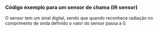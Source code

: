 ### Código exemplo para um sensor de chama (IR sensor)
O sensor tem um sinal digital, sendo que quando reconhece radiação no comprimento de onda definido o valor do sensor passa a 0.
